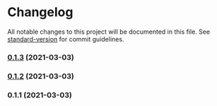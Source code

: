 # Changelog

All notable changes to this project will be documented in this file. See [standard-version](https://github.com/conventional-changelog/standard-version) for commit guidelines.

### [0.1.3](https://github.com/Audibene-GMBH/ta-rms-interface/compare/v0.1.2...v0.1.3) (2021-03-03)

### [0.1.2](https://github.com/Audibene-GMBH/ta-rms-interface/compare/v0.1.1...v0.1.2) (2021-03-03)

### 0.1.1 (2021-03-03)
